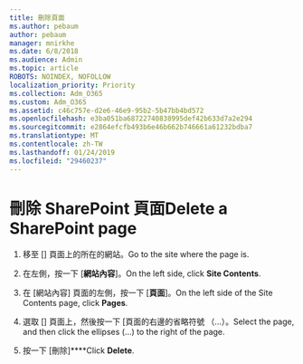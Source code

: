 ```yaml
---
title: 刪除頁面
ms.author: pebaum
author: pebaum
manager: mnirkhe
ms.date: 6/8/2018
ms.audience: Admin
ms.topic: article
ROBOTS: NOINDEX, NOFOLLOW
localization_priority: Priority
ms.collection: Adm_O365
ms.custom: Adm_O365
ms.assetid: c46c757e-d2e6-46e9-95b2-5b47bb4bd572
ms.openlocfilehash: e3ba051ba68722740838995def42b633d7a2e294
ms.sourcegitcommit: e2864efcfb493b6e46b662b746661a61232bdba7
ms.translationtype: MT
ms.contentlocale: zh-TW
ms.lasthandoff: 01/24/2019
ms.locfileid: "29460237"
---
```

# <a name="delete-a-sharepoint-page"></a><span data-ttu-id="a4c58-102">刪除 SharePoint 頁面</span><span class="sxs-lookup"><span data-stu-id="a4c58-102">Delete a SharePoint page</span></span>

1. <span data-ttu-id="a4c58-103">移至 [] 頁面上的所在的網站。</span><span class="sxs-lookup"><span data-stu-id="a4c58-103">Go to the site where the page is.</span></span>
    
2. <span data-ttu-id="a4c58-104">在左側，按一下 [**網站內容**]。</span><span class="sxs-lookup"><span data-stu-id="a4c58-104">On the left side, click **Site Contents**.</span></span>
    
3. <span data-ttu-id="a4c58-105">在 [網站內容] 頁面的左側，按一下 [**頁面**]。</span><span class="sxs-lookup"><span data-stu-id="a4c58-105">On the left side of the Site Contents page, click **Pages**.</span></span>
    
4. <span data-ttu-id="a4c58-106">選取 [] 頁面上，然後按一下 [頁面的右邊的省略符號 （...）。</span><span class="sxs-lookup"><span data-stu-id="a4c58-106">Select the page, and then click the ellipses (...) to the right of the page.</span></span>
    
5. <span data-ttu-id="a4c58-107">按一下 [刪除]\*\*\*\*</span><span class="sxs-lookup"><span data-stu-id="a4c58-107">Click **Delete**.</span></span>
    


